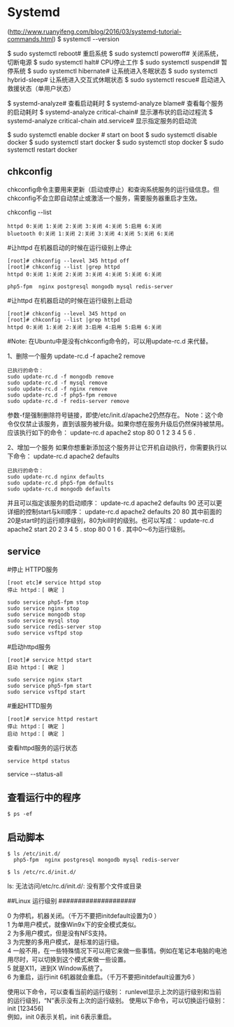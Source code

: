 # Systemd
(http://www.ruanyifeng.com/blog/2016/03/systemd-tutorial-commands.html)
$ systemctl --version

$ sudo systemctl reboot# 重启系统
$ sudo systemctl poweroff# 关闭系统，切断电源
$ sudo systemctl halt# CPU停止工作
$ sudo systemctl suspend# 暂停系统
$ sudo systemctl hibernate# 让系统进入冬眠状态
$ sudo systemctl hybrid-sleep# 让系统进入交互式休眠状态
$ sudo systemctl rescue# 启动进入救援状态（单用户状态）

$ systemd-analyze# 查看启动耗时
$ systemd-analyze blame# 查看每个服务的启动耗时
$ systemd-analyze critical-chain# 显示瀑布状的启动过程流
$ systemd-analyze critical-chain atd.service# 显示指定服务的启动流

$ sudo systemctl enable docker # start on boot
$ sudo systemctl disable docker
$ sudo systemctl start docker
$ sudo systemctl stop docker
$ sudo systemctl restart docker






## chkconfig ###################

chkconfig命令主要用来更新（启动或停止）和查询系统服务的运行级信息。但chkconfig不会立即自动禁止或激活一个服务，需要服务器重启才生效。

chkconfig --list

	httpd 0:关闭 1:关闭 2:关闭 3:关闭 4:关闭 5:启用 6:关闭
	bluetooth 0:关闭 1:关闭 2:关闭 3:关闭 4:关闭 5:关闭 6:关闭
	

#让httpd 在机器启动的时候在运行级别上停止

	[root]# chkconfig --level 345 httpd off
	[root]# chkconfig --list |grep httpd
	httpd 0:关闭 1:关闭 2:关闭 3:关闭 4:关闭 5:关闭 6:关闭
	
	php5-fpm  nginx postgresql mongodb mysql redis-server

#让httpd 在机器启动的时候在运行级别上启动

	[root]# chkconfig --level 345 httpd on
	[root]# chkconfig --list |grep httpd
	httpd 0:关闭 1:关闭 2:关闭 3:启用 4:启用 5:启用 6:关闭







#Note: 在Ubuntu中是没有chkconfig命令的，可以用update-rc.d 来代替。

1、删除一个服务
	update-rc.d -f apache2 remove
	
	已执行的命令：
	sudo update-rc.d -f mongodb remove
	sudo update-rc.d -f mysql remove
	sudo update-rc.d -f nginx remove
	sudo update-rc.d -f php5-fpm remove
	sudo update-rc.d -f redis-server remove
	
参数-f是强制删除符号链接，即使/etc/init.d/apache2仍然存在。 
Note：这个命令仅仅禁止该服务，直到该服务被升级。如果你想在服务升级后仍然保持被禁用。应该执行如下的命令：
	update-rc.d apache2 stop 80 0 1 2 3 4 5 6 .
	
2、增加一个服务
如果你想重新添加这个服务并让它开机自动执行，你需要执行以下命令： 
	update-rc.d apache2 defaults
	
	已执行的命令：
	sudo update-rc.d nginx defaults
	sudo update-rc.d php5-fpm defaults
	sudo update-rc.d mongodb defaults
	
并且可以指定该服务的启动顺序：
	update-rc.d apache2 defaults 90
还可以更详细的控制start与kill顺序：
	update-rc.d apache2 defaults 20 80
其中前面的20是start时的运行顺序级别，80为kill时的级别。也可以写成：
	update-rc.d apache2 start 20 2 3 4 5 . stop 80 0 1 6 .
其中0～6为运行级别。 





## service #####################

#停止 HTTPD服务

	[root etc]# service httpd stop
	停止 httpd：[ 确定 ]
	
	sudo service php5-fpm stop
	sudo service nginx stop
	sudo service mongodb stop
	sudo service mysql stop
	sudo service redis-server stop
	sudo service vsftpd stop
	      

#启动httpd服务

	[root]# service httpd start
	启动 httpd：[ 确定 ]
	
	sudo service nginx start
	sudo service php5-fpm start
	sudo service vsftpd start
	
#重起HTTD服务

	[root]# service httpd restart
	停止 httpd：[ 确定 ]
	启动 httpd：[ 确定 ]

查看httpd服务的运行状态

	service httpd status

service --status-all


## 查看运行中的程序 #######################
	$ ps -ef 


## 启动脚本 ############################

	$ ls /etc/init.d/
      php5-fpm  nginx postgresql mongodb mysql redis-server
                
	$ ls /etc/rc.d/init.d/
ls: 无法访问/etc/rc.d/init.d/: 没有那个文件或目录


	





##Linux 运行级别 ####################

0 为停机，机器关闭。（千万不要把initdefault设置为0 ）  
1 为单用户模式，就像Win9x下的安全模式类似。  
2 为多用户模式，但是没有NFS支持。  
3 为完整的多用户模式，是标准的运行级。  
4 一般不用，在一些特殊情况下可以用它来做一些事情。例如在笔记本电脑的电池用尽时，可以切换到这个模式来做一些设置。  
5 就是X11，进到X Window系统了。  
6 为重启，运行init 6机器就会重启。（千万不要把initdefault设置为6 ） 

使用以下命令，可以查看当前的运行级别：
	runlevel显示上次的运行级别和当前的运行级别，“N”表示没有上次的运行级别。
使用以下命令，可以切换运行级别：
	init [123456]  
例如，init 0表示关机，init 6表示重启。


